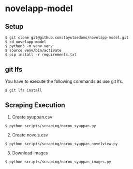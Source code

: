 # novelapp-model

## Setup
```
$ git clone git@github.com:tayutaedomo/novelapp-model.git
$ cd novelapp-model
$ python3 -m venv venv
$ source venv/bin/activate
$ pip install -r requirements.txt
```

## git lfs
You have to execute the following commands as use git lfs.
```
$ git lfs install
```

## Scraping Execution
1. Create syuppan.csv
```
$ python scripts/scraping/narou_syuppan.py
```

2. Create novels.csv
```
$ python scripts/scraping/narou_syuppan_novelview.py
```

3. Download images
```
$ python scripts/scraping/narou_syuppan_images.py
```

